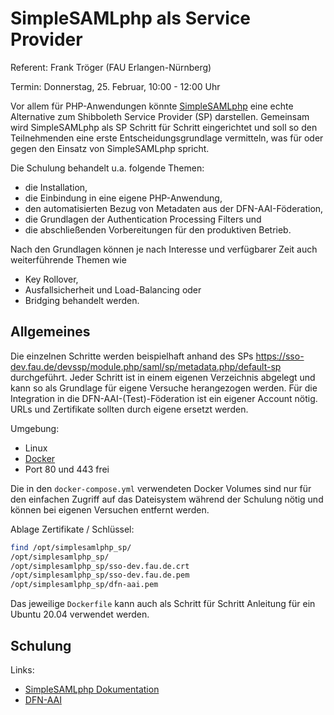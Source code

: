 # SimpleSAMLphp als Service Provider

Referent: Frank Tröger (FAU Erlangen-Nürnberg)

Termin: Donnerstag, 25. Februar, 10:00 - 12:00 Uhr

Vor allem für PHP-Anwendungen könnte [SimpleSAMLphp](https://simplesamlphp.org) eine echte Alternative zum Shibboleth
Service Provider (SP) darstellen. Gemeinsam wird SimpleSAMLphp als SP Schritt für Schritt eingerichtet und soll so den
Teilnehmenden eine erste Entscheidungsgrundlage vermitteln, was für oder gegen den Einsatz
von SimpleSAMLphp spricht.

Die Schulung behandelt u.a. folgende Themen:
* die Installation,
* die Einbindung in eine eigene PHP-Anwendung,
* den automatisierten Bezug von Metadaten aus der DFN-AAI-Föderation,
* die Grundlagen der Authentication Processing Filters und
* die abschließenden Vorbereitungen für den produktiven Betrieb.

Nach den Grundlagen können je nach Interesse und verfügbarer Zeit auch weiterführende
Themen wie
* Key Rollover,
* Ausfallsicherheit und Load-Balancing oder
* Bridging
  behandelt werden.
  
## Allgemeines

Die einzelnen Schritte werden beispielhaft anhand des SPs
https://sso-dev.fau.de/devssp/module.php/saml/sp/metadata.php/default-sp
durchgeführt. Jeder Schritt ist in einem eigenen Verzeichnis abgelegt und kann so
als Grundlage für eigene Versuche herangezogen werden. Für die Integration in die
DFN-AAI-(Test)-Föderation ist ein eigener Account nötig. URLs und Zertifikate sollten
durch eigene ersetzt werden.

Umgebung:
* Linux
* [Docker](https://docs.docker.com/)
* Port 80 und 443 frei

Die in den `docker-compose.yml` verwendeten Docker Volumes sind nur für den
einfachen Zugriff auf das Dateisystem während der Schulung nötig und können bei eigenen
Versuchen entfernt werden.

Ablage Zertifikate / Schlüssel:
```bash
find /opt/simplesamlphp_sp/
/opt/simplesamlphp_sp/
/opt/simplesamlphp_sp/sso-dev.fau.de.crt
/opt/simplesamlphp_sp/sso-dev.fau.de.pem
/opt/simplesamlphp_sp/dfn-aai.pem
```

Das jeweilige `Dockerfile` kann auch als Schritt für Schritt Anleitung für ein Ubuntu 20.04 verwendet werden.

## Schulung

Links:
* [SimpleSAMLphp Dokumentation](https://simplesamlphp.org/docs/stable/)
* [DFN-AAI](https://doku.tid.dfn.de/)
